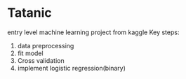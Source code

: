 # Tatanic
entry level machine learning project from kaggle
Key steps:
1. data preprocessing
2. fit model
3. Cross validation
4. implement logistic regression(binary)
